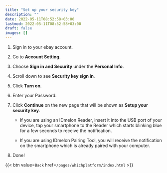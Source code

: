 ```yaml
---
title: "Set up your security key"
description: ""
date: 2022-05-11T08:52:58+03:00
lastmod: 2022-05-11T08:52:58+03:00
draft: false
images: []
---
```


1. Sign in to your ebay account.  

2. Go to **Account Setting**.  

3. Choose **Sign in and Security** under the **Personal Info**.  

4. Scroll down to see **Security key sign in**.  

5. Click **Turn on**.  

6. Enter your Password.  

7. Click **Continue** on the new page that will be shown as **Setup your security key**.  

    - If you are using an IDmelon Reader, insert it into the USB port of your device, tap your smartphone to the Reader which starts blinking blue for a few seconds to receive the notification.  

    - If you are using IDmelon Pairing Tool, you will receive the notification on the smartphone which is already paired with your computer.  

8. Done!  

{{< btn value=`Back` href=`/pages/whichplatform/index.html` >}}
